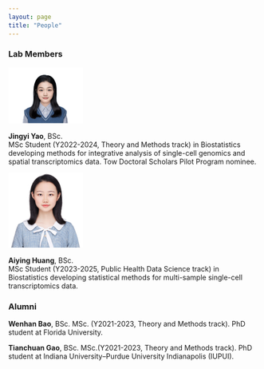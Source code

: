 ```yaml
---
layout: page
title: "People"
---
```



### Lab Members

  
<img src="../images/Jingyi_Yao.png" alt="images" width="150">
  
**Jingyi Yao**,  BSc.   <br/>
MSc Student (Y2022-2024, Theory and Methods track) in Biostatistics developing methods for integrative analysis of single-cell genomics and spatial transcriptomics data. Tow Doctoral Scholars Pilot Program nominee.  <br/>

<img src="../images/Aiying_Huang.png" alt="images" width="150">

**Aiying Huang**, BSc.   <br/>
MSc Student (Y2023-2025, Public Health Data Science track) in Biostatistics developing statistical methods for multi-sample single-cell transcriptomics data. 


>

### Alumni

**Wenhan Bao**, BSc. MSc. (Y2021-2023, Theory and Methods track). PhD student at  Florida University.<br/>
  
**Tianchuan Gao**, BSc. MSc.(Y2021-2023, Theory and Methods track). PhD student at Indiana University–Purdue University Indianapolis (IUPUI). <br/>
